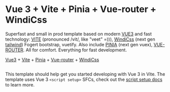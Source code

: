 # Vue 3 + Vite + Pinia + Vue-router + WindiCss

Superfast and small in prod template based on modern [VUE3](https://vuejs.org/) and fast technology: [VITE](https://vitejs.dev/guide/) (pronounced /vit/, like "veet" =))), [WindiCss](https://windicss.org/guide/) (next gen [tailwind](https://tailwindcss.com/docs/installation)) Fogert bootstrap, vuetify. Also include [PINIA](https://pinia.vuejs.org/introduction.html) (next gen vuex), [VUE-ROUTER](https://router.vuejs.org/guide/). All for comfort. Everything for fast development. 

[Vue3](https://vuejs.org/) +
[Vite](https://vitejs.dev/guide/) +
[Pinia](https://pinia.vuejs.org/introduction.html) +
[Vue-router](https://router.vuejs.org/guide/) +
[WindiCss](https://windicss.org/guide/)

##
This template should help get you started developing with Vue 3 in Vite. The template uses Vue 3 `<script setup>` SFCs, check out the [script setup docs](https://v3.vuejs.org/api/sfc-script-setup.html#sfc-script-setup) to learn more.
